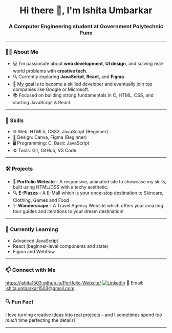 <h1 align="center">Hi there 👋, I'm Ishita Umbarkar</h1>
<h3 align="center">A Computer Engineering student at Government Polytechnic Pune</h3>

---

### 👩‍💻 About Me
- 💻 I’m passionate about **web development**, **UI design**, and solving real-world problems with **creative tech**.
- 🔍 Currently exploring **JavaScript**, **React**, and **Figma**.
- 🎯 My goal is to become a skilled developer and eventually join top companies like Google or Microsoft.
- 📚 Focused on building strong fundamentals in C, HTML, CSS, and starting JavaScript & React.

---

### 🚀 Skills
- 🌐 Web: HTML5, CSS3, JavaScript (Beginner)
- 🎨 Design: Canva, Figma (Beginner)
- 🖥️ Programming: C, Basic JavaScript
- ⚙️ Tools: Git, GitHub, VS Code

---

### 🛠 Projects
- 🌟 **Portfolio Website** – A responsive, animated site to showcase my skills, built using HTML/CSS with a techy aesthetic.
- 🔍 **E-Plazza** - A E-Mall which is your once-stop destination to Skincare, Clothing, Games and Food
- ✨ **Wanderscape** - A Travel Agency Website which offers your amazing tour guides and iterations to your dream destination!

---

### 🌱 Currently Learning
- Advanced JavaScript
- React (beginner-level components and state)
- Figma and Webflow

---

### 📫 Connect with Me
https://ishita1503.github.io/Portfolio-Website/
[![LinkedIn](https://img.shields.io/badge/LinkedIn-blue?style=for-the-badge&logo=linkedin&logoColor=white)](https://www.linkedin.com/in/yourusername)
📧 Email: ishita.umbarkar1503@gmail.com


### 🔍 Fun Fact
I love turning creative ideas into real projects – and I sometimes spend *too much* time perfecting the details!

---

